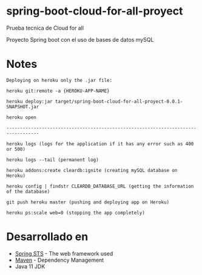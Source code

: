 # spring-boot-cloud-for-all-proyect
Prueba tecnica de Cloud for all

Proyecto Spring boot con el uso de bases de datos mySQL

# Notes

```
Deploying on heroku only the .jar file:

heroku git:remote -a {HEROKU-APP-NAME}

heroku deploy:jar target/spring-boot-cloud-for-all-proyect-0.0.1-SNAPSHOT.jar

heroku open

----------------------------------------------------------------------------------

heroku logs (logs for the application if it has any error such as 400 or 500)

heroku logs --tail (permanent log)

heroku addons:create cleardb:ignite (creating mySQL database on Heroku)

heroku config | findstr CLEARDB_DATABASE_URL (getting the information of the database)

git push heroku master (pushing and deploying app on Heroku)

heroku ps:scale web=0 (stopping the app completely)

```

# Desarrollado en

* [Spring STS](https://spring.io/tools) - The web framework used
* [Maven](https://maven.apache.org/) - Dependency Management
* Java 11 JDK
